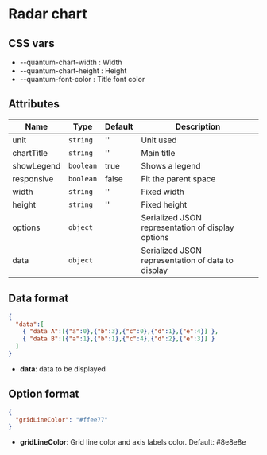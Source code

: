 # Radar chart


## CSS vars

- --quantum-chart-width : Width
- --quantum-chart-height : Height
- --quantum-font-color : Title font color


## Attributes

| Name | Type | Default | Description |
|------|------|---------|-------------|
| unit | `string` | '' | Unit used |
| chartTitle | `string` | '' | Main title |
| showLegend | `boolean` | true | Shows a legend |
| responsive | `boolean` | false | Fit the parent space |
| width | `string` | '' | Fixed width |
| height | `string` | '' | Fixed height |
| options | `object` | | Serialized JSON representation of display options |
| data | `object` | | Serialized JSON representation of data to display |

## Data format


```json
{
  "data":[
    { "data A":[{"a":0},{"b":3},{"c":0},{"d":1},{"e":4}] },
    { "data B":[{"a":1},{"b":1},{"c":4},{"d":2},{"e":3}] }
  ]
}
```
- **data**: data to be displayed

## Option format

```json
{
  "gridLineColor": "#ffee77"
}
```

- **gridLineColor**: Grid line color and axis labels color. Default: #8e8e8e